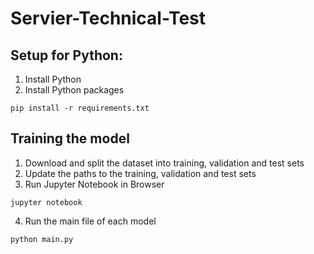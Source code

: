 # Servier-Technical-Test
## Setup for Python:
1. Install Python
2. Install Python packages

```
pip install -r requirements.txt
```

## Training the model
1. Download and split the dataset into training, validation and test sets
2. Update the paths to the training, validation and test sets 
3. Run Jupyter Notebook in Browser

```
jupyter notebook
```
4. Run the main file of each model

```
python main.py
```
